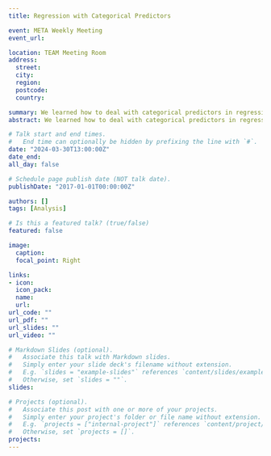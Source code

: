 ```yaml
---
title: Regression with Categorical Predictors

event: META Weekly Meeting
event_url:

location: TEAM Meeting Room
address:
  street:
  city:
  region:
  postcode:
  country:

summary: We learned how to deal with categorical predictors in regression using R.
abstract: We learned how to deal with categorical predictors in regression using R.

# Talk start and end times.
#   End time can optionally be hidden by prefixing the line with `#`.
date: "2024-03-30T13:00:00Z"
date_end:
all_day: false

# Schedule page publish date (NOT talk date).
publishDate: "2017-01-01T00:00:00Z"

authors: []
tags: [Analysis]

# Is this a featured talk? (true/false)
featured: false

image:
  caption:
  focal_point: Right

links:
- icon:
  icon_pack:
  name:
  url:
url_code: ""
url_pdf: ""
url_slides: ""
url_video: ""

# Markdown Slides (optional).
#   Associate this talk with Markdown slides.
#   Simply enter your slide deck's filename without extension.
#   E.g. `slides = "example-slides"` references `content/slides/example-slides.md`.
#   Otherwise, set `slides = ""`.
slides:

# Projects (optional).
#   Associate this post with one or more of your projects.
#   Simply enter your project's folder or file name without extension.
#   E.g. `projects = ["internal-project"]` references `content/project/deep-learning/index.md`.
#   Otherwise, set `projects = []`.
projects:
---
```

